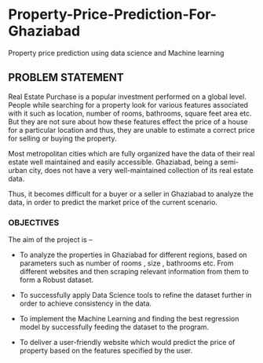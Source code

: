 # Property-Price-Prediction-For-Ghaziabad
Property price prediction using data science and Machine learning
## PROBLEM STATEMENT

Real Estate Purchase is a popular investment performed on a global level. People while searching for a property look for various features associated with it such as location, number of rooms, bathrooms, square feet area etc. But they are not sure about how these features effect the price of a house for a particular location and thus, they are unable to estimate a correct price for selling or buying the property. 
 
Most metropolitan cities which are fully organized have the data of their real estate well maintained and easily accessible. Ghaziabad, being a semi-urban city, does not have a very well-maintained collection of its real estate data.
 
Thus, it becomes difficult for a buyer or a seller in Ghaziabad to analyze the data, in order to predict the market price of the current scenario.
 
### OBJECTIVES 
 
The aim of the project is –

*	To analyze the properties in Ghaziabad for different regions, based on parameters such as number of rooms , size , bathrooms etc. From different websites and then scraping relevant information from them to form a Robust dataset. 
 
*	To successfully apply Data Science tools to refine the dataset further in order to achieve consistency in the data.

*	To implement the Machine Learning and finding the best regression model by successfully feeding the dataset to the program.
 
*	To deliver a user-friendly website which would predict the price of property based on the features specified by the user.
